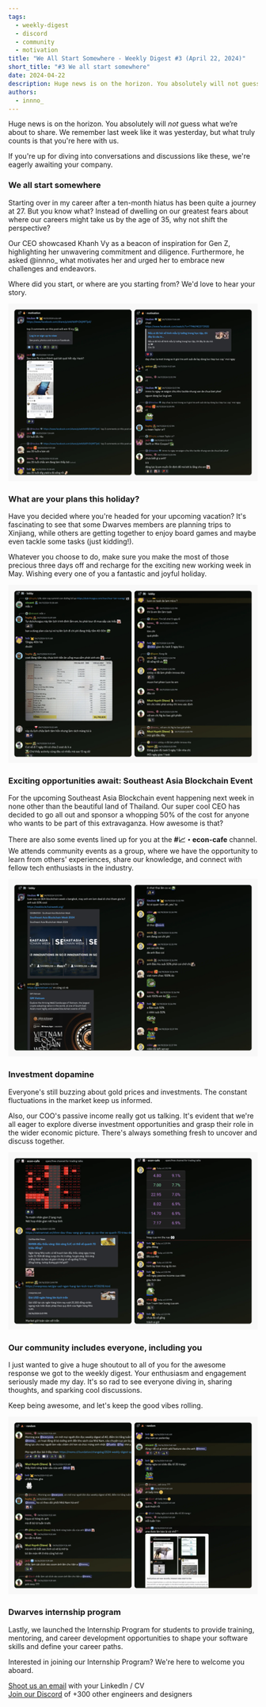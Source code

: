 ```yaml
---
tags:
  - weekly-digest
  - discord
  - community
  - motivation
title: "We All Start Somewhere - Weekly Digest #3 (April 22, 2024)"
short_title: "#3 We all start somewhere"
date: 2024-04-22
description: Huge news is on the horizon. You absolutely will not guess what we’re about to share. Excitement building, we remember last week like it was yesterday, but what truly counts is that you're here with us.
authors:
  - innno_
---
```


Huge news is on the horizon. You absolutely will *not* guess what we’re about to share. We remember last week like it was yesterday, but what truly counts is that you're here with us.

If you're up for diving into conversations and discussions like these, we're eagerly awaiting your company.

### We all start somewhere
Starting over in my career after a ten-month hiatus has been quite a journey at 27. But you know what? Instead of dwelling on our greatest fears about where our careers might take us by the age of 35, why not shift the perspective?

Our CEO showcased Khanh Vy as a beacon of inspiration for Gen Z, highlighting her unwavering commitment and diligence. Furthermore, he asked @innno_ what motivates her and urged her to embrace new challenges and endeavors.

Where did you start, or where are you starting from? We'd love to hear your story.

![motivation](assets/3-we-all-start-somewhere_2024-weekly-digest-april-22_22-april-digest-motivation.webp)

### What are your plans this holiday?
Have you decided where you're headed for your upcoming vacation? It's fascinating to see that some Dwarves members are planning trips to Xinjiang, while others are getting together to enjoy board games and maybe even tackle some tasks (just kidding!).

Whatever you choose to do, make sure you make the most of those precious three days off and recharge for the exciting new working week in May. Wishing every one of you a fantastic and joyful holiday.

![holiday](assets/3-we-all-start-somewhere_2024-weekly-digest-april-22_22-april-digest-lobby.webp)

### Exciting opportunities await: Southeast Asia Blockchain Event
For the upcoming Southeast Asia Blockchain event happening next week in none other than the beautiful land of Thailand. Our super cool CEO has decided to go all out and sponsor a whopping 50% of the cost for anyone who wants to be part of this extravaganza. How awesome is that?

There are also some events lined up for you at the **#📈・econ-cafe** channel. We attends community events as a group, where we have the opportunity to learn from others' experiences, share our knowledge, and connect with fellow tech enthusiasts in the industry.

![event](assets/3-we-all-start-somewhere_2024-weekly-digest-april-22_22-april-digest-event.webp)

### Investment dopamine
Everyone's still buzzing about gold prices and investments. The constant fluctuations in the market keep us informed. 

Also, our COO's passive income really got us talking. It's evident that we're all eager to explore diverse investment opportunities and grasp their role in the wider economic picture. There's always something fresh to uncover and discuss together.

![investment](assets/3-we-all-start-somewhere_2024-weekly-digest-april-22_22-april-digest-market.webp)

### Our community includes everyone, including you
I just wanted to give a huge shoutout to all of you for the awesome response we got to the weekly digest. Your enthusiasm and engagement seriously made my day. It's so rad to see everyone diving in, sharing thoughts, and sparking cool discussions. 

Keep being awesome, and let's keep the good vibes rolling.

![digest](assets/3-we-all-start-somewhere_2024-weekly-digest-april-22_22-april-digest-random.webp)

### Dwarves internship program
Lastly, we launched the Internship Program for students to provide training, mentoring, and career development opportunities to shape your software skills and define your career paths.

Interested in joining our Internship Program? We're here to welcome you aboard.

[Shoot us an email](mailto:spawn@dwarvesv.com) with your LinkedIn / CV\
[Join our Discord](https://discord.gg/dwarvesv) of +300 other engineers and designers
